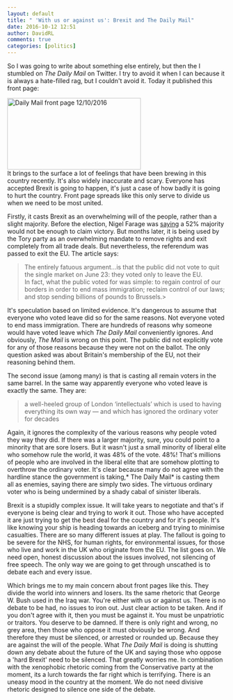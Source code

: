 ```yaml
---  
layout: default
title: " 'With us or against us': Brexit and The Daily Mail"
date: 2016-10-12 12:51  
author: DavidRL  
comments: true  
categories: [politics]  
---  
```

So I was going to write about something else entirely, but then the I stumbled on *The Daily Mail* on Twitter. I try to avoid it when I can because it is always a hate-filled rag, but I couldn't avoid it. Today it published this front page:  

<a href="http://davidralphlewis.co.uk/wp-content/uploads/2016/10/download.jpg"><img src="http://davidralphlewis.co.uk/wp-content/uploads/2016/10/download.jpg" alt="Daily Mail front page 12/10/2016" width="307" height="164" class="aligncenter size-full wp-image-711" /></a>  
It brings to the surface a lot of feelings that have been brewing in this country recently. It's also widely inaccurate and scary. Everyone has accepted Brexit is going to happen, it's just a case of how badly it is going to hurt the country. Front page spreads like this only serve to divide us when we need to be most united.   
<!--more-->  

Firstly, it casts Brexit as an overwhelming will of the people, rather than a slight majority. Before the election, Nigel Farage was <a href="http://www.huffingtonpost.co.uk/entry/nigel-farage-eu-referendum_uk_576e6585e4b08d2c56393f12">saying</a> a 52% majority would not be enough to claim victory. But months later, it is being used by the Tory party as an overwhelming mandate to remove rights and exit completely from all trade deals. But nevertheless, the referendum was passed to exit the EU. The article says:  

> The entirely fatuous argument...is that the public did not vote to quit the single market on June 23: they voted only to leave the EU.  
In fact, what the public voted for was simple: to regain control of our borders in order to end mass immigration; reclaim control of our laws; and stop sending billions of pounds to Brussels.>  

It's speculation based on limited evidence. It's dangerous to assume that everyone who voted leave did so for the same reasons. Not everyone voted to end mass immigration. There are hundreds of reasons why someone would have voted leave which *The Daily Mail* conveniently ignores. And obviously, *The Mail* is wrong on this point. The public did not explicitly vote for any of those reasons because they were not on the ballot. The only question asked was about Britain's membership of the EU, not their reasoning behind them.  

The second issue (among many) is that is casting all remain voters in the same barrel. In the same way apparently everyone who voted leave is exactly the same. They are:  

> a well-heeled group of London ‘intellectuals’ which is used to having everything its own way — and which has ignored the ordinary voter for decades  

Again, it ignores the complexity of the various reasons why people voted they way they did. If there was a larger majority, sure, you could point to a minority that are sore losers. But it wasn't just a small minority of liberal elite who somehow rule the world, it was 48% of the vote. 48%! That's millions of people who are involved in the liberal elite that are somehow plotting to overthrow the ordinary voter. It's clear because many do not agree with the hardline stance the government is taking,* The Daily Mail* is casting them all as enemies, saying there are simply two sides. The virtuous ordinary voter who is being undermined by a shady cabal of sinister liberals.  

Brexit is a stupidly complex issue. It will take years to negotiate and that's if everyone is being clear and trying to work it out. Those who have accepted it are just trying to get the best deal for the country and for it's people. It's like knowing your ship is heading towards an iceberg and trying to minimise casualties. There are so many different issues at play. The fallout is going to be severe for the NHS, for human rights, for environmental issues, for those who live and work in the UK who originate from the EU. The list goes on. We need open, honest discussion about the issues involved, not silencing of free speech. The only way we are going to get through unscathed is to debate each and every issue.   

Which brings me to my main concern about front pages like this. They divide the world into winners and losers. Its the same rhetoric that George W. Bush used in the Iraq war. You're either with us or against us. There is no debate to be had, no issues to iron out. Just clear action to be taken. And if you don't agree with it, then you must be against it. You must be unpatriotic or traitors. You deserve to be damned. If there is only right and wrong, no grey area, then those who oppose it must obviously be wrong. And therefore they must be silenced, or arrested or rounded up. Because they are against the will of the people. What *The Daily Mail* is doing is shutting down any debate about the future of the UK and saying those who oppose a 'hard Brexit' need to be silenced. That greatly worries me. In combination with the xenophobic rhetoric coming from the Conservative party at the moment, its a lurch towards the far right which is terrifying. There is an uneasy mood in the country at the moment. We do not need divisive rhetoric designed to silence one side of the debate.   
